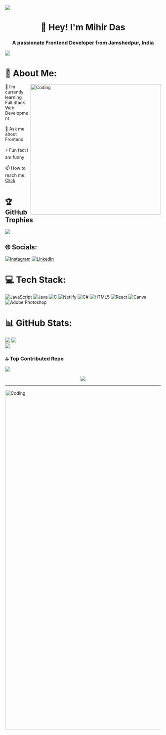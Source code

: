 [![](https://camo.githubusercontent.com/0bc88fe1a37c792f8a62e1b770b0b39e886405c1043d59a43fd0a7c27c2688b2/68747470733a2f2f692e696d6775722e636f6d2f315a76566b44632e676966)](https://visitcount.itsvg.in)

<h1 align="center">👋 Hey! I'm Mihir Das</h1>

<h3 align="center">A passionate Frontend Developer from Jamshedpur, India</h3>

[![](https://visitcount.itsvg.in/api?id=mihirdas77&label=Profile%20Views&icon=8&pretty=true)](https://visitcount.itsvg.in)

# 💫 About Me:

<img align="right" alt="Coding" width="422" src="https://steamuserimages-a.akamaihd.net/ugc/94976727961336051/0807F669892C401BA9C1570B4C71CEAD8B20C116/?imw=5000&imh=5000&ima=fit&impolicy=Letterbox&imcolor=%23000000&letterbox=false">
 🌱 I’m currently learning Full Stack Web Development <br><br>💬 Ask me about Frontend <br><br>⚡ Fun fact I am  funny<br><br> 📫 How to reach me: <a href="mailto:mihirdas7707@gmail.com">Click</a> <br><br>

## 🏆 GitHub Trophies
![](https://github-profile-trophy.vercel.app/?username=mihirdas77&theme=radical&no-frame=false&no-bg=false&margin-w=4)


## 🌐 Socials:
[![Instagram](https://img.shields.io/badge/Instagram-%23E4405F.svg?logo=Instagram&logoColor=white)](https://instagram.com/https://www.instagram.com/___itzz_mihir___/) [![LinkedIn](https://img.shields.io/badge/LinkedIn-%230077B5.svg?logo=linkedin&logoColor=white)](https://linkedin.com/in/https://www.linkedin.com/in/mihir-das/) 

# 💻 Tech Stack:
![JavaScript](https://img.shields.io/badge/javascript-%23323330.svg?style=for-the-badge&logo=javascript&logoColor=%23F7DF1E) ![Java](https://img.shields.io/badge/java-%23ED8B00.svg?style=for-the-badge&logo=openjdk&logoColor=white) ![C](https://img.shields.io/badge/c-%2300599C.svg?style=for-the-badge&logo=c&logoColor=white) ![Netlify](https://img.shields.io/badge/netlify-%23000000.svg?style=for-the-badge&logo=netlify&logoColor=#00C7B7) ![C#](https://img.shields.io/badge/c%23-%23239120.svg?style=for-the-badge&logo=csharp&logoColor=white) ![HTML5](https://img.shields.io/badge/html5-%23E34F26.svg?style=for-the-badge&logo=html5&logoColor=white) ![React](https://img.shields.io/badge/react-%2320232a.svg?style=for-the-badge&logo=react&logoColor=%2361DAFB) ![Canva](https://img.shields.io/badge/Canva-%2300C4CC.svg?style=for-the-badge&logo=Canva&logoColor=white) ![Adobe Photoshop](https://img.shields.io/badge/adobe%20photoshop-%2331A8FF.svg?style=for-the-badge&logo=adobe%20photoshop&logoColor=white)
# 📊 GitHub Stats:
![](https://github-readme-stats.vercel.app/api?username=mihirdas77&theme=radical&hide_border=false&include_all_commits=true&count_private=true)
![](https://github-readme-stats.vercel.app/api/top-langs/?username=mihirdas77&theme=radical&hide_border=false&include_all_commits=false&count_private=false&layout=compact)<br/>
![](https://github-readme-streak-stats.herokuapp.com/?user=mihirdas77&theme=radical&hide_border=false)

### 🔝 Top Contributed Repo
![](https://github-contributor-stats.vercel.app/api?username=mihirdas77&limit=5&theme=radical&combine_all_yearly_contributions=true)

<p align="center">
<a href="https://github.com/mihirdas77"><span>
<img align="center" src="https://github-profile-summary-cards.vercel.app/api/cards/profile-details?username=mihirdas77&theme=dracula" />
</span></a> </p><hr clear="both">
<img align="right" alt="Coding" width="1100" src="https://raw.githubusercontent.com/Trilokia/Trilokia/379277808c61ef204768a61bbc5d25bc7798ccf1/bottom_header.svg">




<!-- Proudly created with GPRM ( https://gprm.itsvg.in ) -->
